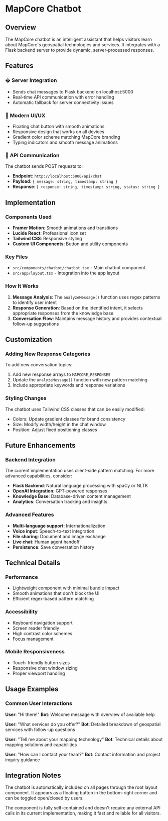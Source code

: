 # MapCore Chatbot

## Overview
The MapCore chatbot is an intelligent assistant that helps visitors learn about MapCore's geospatial technologies and services. It integrates with a Flask backend server to provide dynamic, server-processed responses.

## Features

### � **Server Integration**
- Sends chat messages to Flask backend on localhost:5000
- Real-time API communication with error handling
- Automatic fallback for server connectivity issues

### 🎨 **Modern UI/UX**
- Floating chat button with smooth animations
- Responsive design that works on all devices
- Gradient color scheme matching MapCore branding
- Typing indicators and smooth message animations

### 🔗 **API Communication**
The chatbot sends POST requests to:
- **Endpoint**: `http://localhost:5000/api/chat`
- **Payload**: `{ message: string, timestamp: string }`
- **Response**: `{ response: string, timestamp: string, status: string }`

## Implementation

### Components Used
- **Framer Motion**: Smooth animations and transitions
- **Lucide React**: Professional icon set
- **Tailwind CSS**: Responsive styling
- **Custom UI Components**: Button and utility components

### Key Files
- `src/components/chatbot/chatbot.tsx` - Main chatbot component
- `src/app/layout.tsx` - Integration into the app layout

### How It Works

1. **Message Analysis**: The `analyzeMessage()` function uses regex patterns to identify user intent
2. **Response Generation**: Based on the identified intent, it selects appropriate responses from the knowledge base
3. **Conversation Flow**: Maintains message history and provides contextual follow-up suggestions

## Customization

### Adding New Response Categories
To add new conversation topics:

1. Add new response arrays to `MAPCORE_RESPONSES`
2. Update the `analyzeMessage()` function with new pattern matching
3. Include appropriate keywords and response variations

### Styling Changes
The chatbot uses Tailwind CSS classes that can be easily modified:
- Colors: Update gradient classes for brand consistency
- Size: Modify width/height in the chat window
- Position: Adjust fixed positioning classes

## Future Enhancements

### Backend Integration
The current implementation uses client-side pattern matching. For more advanced capabilities, consider:

- **Flask Backend**: Natural language processing with spaCy or NLTK
- **OpenAI Integration**: GPT-powered responses
- **Knowledge Base**: Database-driven content management
- **Analytics**: Conversation tracking and insights

### Advanced Features
- **Multi-language support**: Internationalization
- **Voice input**: Speech-to-text integration
- **File sharing**: Document and image exchange
- **Live chat**: Human agent handoff
- **Persistence**: Save conversation history

## Technical Details

### Performance
- Lightweight component with minimal bundle impact
- Smooth animations that don't block the UI
- Efficient regex-based pattern matching

### Accessibility
- Keyboard navigation support
- Screen reader friendly
- High contrast color schemes
- Focus management

### Mobile Responsiveness
- Touch-friendly button sizes
- Responsive chat window sizing
- Proper viewport handling

## Usage Examples

### Common User Interactions

**User**: "Hi there!"
**Bot**: Welcome message with overview of available help

**User**: "What services do you offer?"
**Bot**: Detailed breakdown of geospatial services with follow-up questions

**User**: "Tell me about your mapping technology"
**Bot**: Technical details about mapping solutions and capabilities

**User**: "How can I contact your team?"
**Bot**: Contact information and project inquiry guidance

## Integration Notes

The chatbot is automatically included on all pages through the root layout component. It appears as a floating button in the bottom-right corner and can be toggled open/closed by users.

The component is fully self-contained and doesn't require any external API calls in its current implementation, making it fast and reliable for all visitors.
